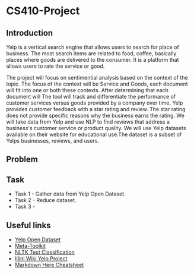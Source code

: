 # CS410-Project

## Introduction
Yelp is a vertical search engine that allows users to search for place of business. The most search items are related to food, coffee, basically places where goods are delivered to the consumer. It is a platform that allows users to rate the service or good.

The project will focus on sentimential analysis based on the context of the topic. The focus of the context will be Service and Goods, each document will fit into one or both these contexts. After determining that each document will 
The tool will track and differentiate the performance of customer services versus goods provided by a company over time. Yelp provides customer feedback with a star rating and review. The star rating does not provide specific reasons why the business earns the rating. We will take data from Yelp and use NLP to find reviews that address a business's customer service or product quality.  We will use Yelp datasets available on their website for educational use.The dataset is a subset of Yelps businesses, reviews, and users.

## Problem


## Task
* Task 1 - Gather data from Yelp Open Dataset.
* Task 2 - Reduce dataset.
* Task 3 -


## Useful links
* [Yelp Open Dataset](https://www.yelp.com/dataset)
* [Meta-Toolkit](https://meta-toolkit.org/)
* [NLTK Text Classification](http://text-processing.com/demo/sentiment/)
* [Illini Wiki Yelp Project](https://wiki.illinois.edu/wiki/pages/viewpage.action?spaceKey=timanpub&title=Capstone+design)
* [Markdown Here Cheatsheet](https://github.com/adam-p/markdown-here/wiki/Markdown-Here-Cheatsheet#links)
